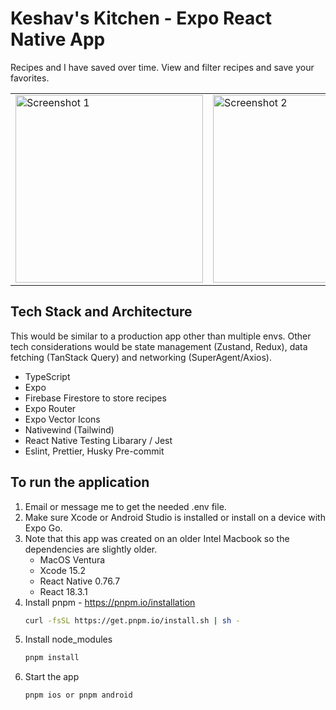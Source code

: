 # Keshav's Kitchen - Expo React Native App

Recipes and I have saved over time. View and filter recipes and save your favorites.

<table>
  <tr>
    <td><img src="https://github.com/user-attachments/assets/e440ffee-536d-47ea-ab58-5034a757c727" width="300" alt="Screenshot 1"></td>
    <td><img src="https://github.com/user-attachments/assets/d0e92c6a-b7d9-4430-8049-59ea9bf08413" width="300" alt="Screenshot 2"></td>
    <td><img src="https://github.com/user-attachments/assets/b5218734-45c9-4386-9c0f-f6df7224594f" width="300" alt="Screenshot 3"></td>
  </tr>
</table>

## Tech Stack and Architecture
This would be similar to a production app other than multiple envs. 
Other tech considerations would be state management (Zustand, Redux), data fetching (TanStack Query) and networking (SuperAgent/Axios). 
- TypeScript
- Expo
- Firebase Firestore to store recipes
- Expo Router
- Expo Vector Icons
- Nativewind (Tailwind)
- React Native Testing Libarary / Jest
- Eslint, Prettier, Husky Pre-commit

## To run the application

1. Email or message me to get the needed .env file.
2. Make sure Xcode or Android Studio is installed or install on a device with Expo Go. 
3. Note that this app was created on an older Intel Macbook so the dependencies are slightly older.
   - MacOS Ventura
   - Xcode 15.2
   - React Native 0.76.7
   - React 18.3.1
4. Install pnpm - https://pnpm.io/installation
   ```bash
   curl -fsSL https://get.pnpm.io/install.sh | sh -
   ```
5. Install node_modules
   ```bash
   pnpm install
   ```
6. Start the app
   ```bash
   pnpm ios or pnpm android
   ```
